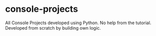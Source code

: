 # console-projects
All Console Projects developed using Python.
No help from the tutorial.
Developed from scratch by building own logic.
